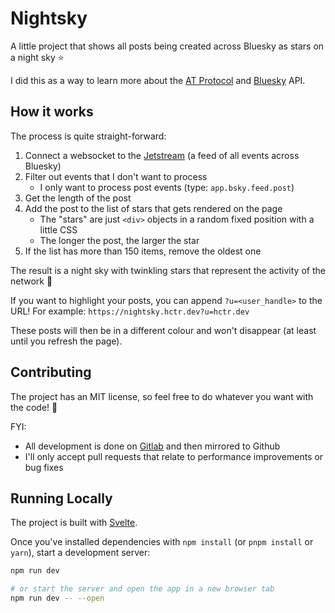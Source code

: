 # Nightsky

A little project that shows all posts being created across Bluesky as stars on a night sky ⭐

I did this as a way to learn more about the [AT Protocol](https://atproto.com/) and [Bluesky](https://bsky.app/) API.

## How it works

The process is quite straight-forward:

1. Connect a websocket to the [Jetstream](https://github.com/bluesky-social/jetstream) (a feed of all events across Bluesky)
2. Filter out events that I don't want to process
   - I only want to process post events (type: `app.bsky.feed.post`)
3. Get the length of the post
4. Add the post to the list of stars that gets rendered on the page
   - The "stars" are just `<div>` objects in a random fixed position with a little CSS
   - The longer the post, the larger the star
5. If the list has more than 150 items, remove the oldest one

The result is a night sky with twinkling stars that represent the activity of the network 🌠

If you want to highlight your posts, you can append `?u=<user_handle>` to the URL!
For example: `https://nightsky.hctr.dev?u=hctr.dev`

These posts will then be in a different colour and won't disappear (at least until you refresh the page).

## Contributing

The project has an MIT license, so feel free to do whatever you want with the code! 💙

FYI:

- All development is done on [Gitlab](https://gitlab.com/hctrdev/bsky-nightsky) and then mirrored to Github
- I'll only accept pull requests that relate to performance improvements or bug fixes

## Running Locally

The project is built with [Svelte](https://svelte.dev).

Once you've installed dependencies with `npm install` (or `pnpm install` or `yarn`), start a development server:

```bash
npm run dev

# or start the server and open the app in a new browser tab
npm run dev -- --open
```

